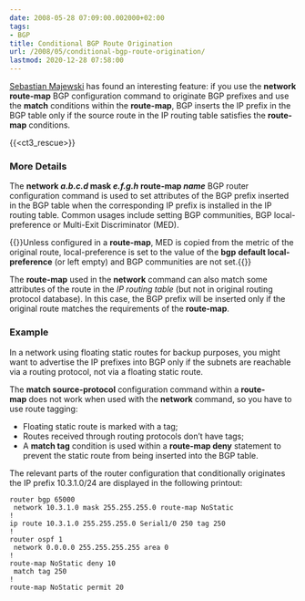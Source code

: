 ```yaml
---
date: 2008-05-28 07:09:00.002000+02:00
tags:
- BGP
title: Conditional BGP Route Origination
url: /2008/05/conditional-bgp-route-origination/
lastmod: 2020-12-28 07:58:00
---
```

[Sebastian Majewski](https://www.linkedin.com/in/ccie18643/) has found an interesting feature: if you use the **network route-map** BGP configuration command to originate BGP prefixes and use the **match** conditions within the **route-map**, BGP inserts the IP prefix in the BGP table only if the source route in the IP routing table satisfies the **route-map** conditions.

{{<ct3_rescue>}}
<!--more-->
### More Details

The **network _a.b.c.d_ mask _e.f.g.h_ route-map _name_** BGP router configuration command is used to set attributes of the BGP prefix inserted in the BGP table when the corresponding IP prefix is installed in the IP routing table. Common usages include setting BGP communities, BGP local-preference or Multi-Exit Discriminator (MED).

{{<note>}}Unless configured in a **route-map**, MED is copied from the metric of the original route, local-preference is set to the value of the **bgp** **default local-preference** (or left empty) and BGP communities are not set.{{</note>}}

The **route-map** used in the **network** command can also match some attributes of the route in the *IP routing table* (but not in original routing protocol database). In this case, the BGP prefix will be inserted only if the original route matches the requirements of the **route-map**.

### Example

In a network using floating static routes for backup purposes, you might want to advertise the IP prefixes into BGP only if the subnets are reachable via a routing protocol, not via a floating static route.

The **match source-protocol** configuration command within a **route-map** does not work when used with the **network** command, so you have to use route tagging:

-   Floating static route is marked with a tag;
-   Routes received through routing protocols don’t have tags;
-   A **match tag** condition is used within a **route-map deny** statement to prevent the static route from being inserted into the BGP table.

The relevant parts of the router configuration that conditionally originates the IP prefix 10.3.1.0/24 are displayed in the following printout:

```
router bgp 65000
 network 10.3.1.0 mask 255.255.255.0 route-map NoStatic
!
ip route 10.3.1.0 255.255.255.0 Serial1/0 250 tag 250
!
router ospf 1
 network 0.0.0.0 255.255.255.255 area 0
!
route-map NoStatic deny 10
 match tag 250
!
route-map NoStatic permit 20
```
